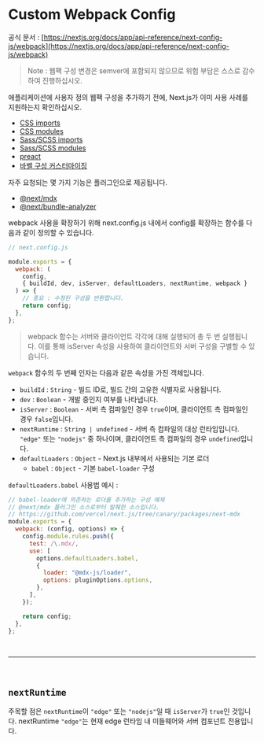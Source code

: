 # Custom Webpack Config

공식 문서 : [https://nextjs.org/docs/app/api-reference/next-config-js/webpack](https://nextjs.org/docs/app/api-reference/next-config-js/webpack)

> Note : 웹팩 구성 변경은 semver에 포함되지 않으므로 위험 부담은 스스로 감수하여 진행하십시오.

애플리케이션에 사용자 정의 웹팩 구성을 추가하기 전에, Next.js가 이미 사용 사례를 지원하는지 확인하십시오.

- [CSS imports](https://nextjs.org/docs/pages/building-your-application/styling)
- [CSS modules](https://nextjs.org/docs/pages/building-your-application/styling/css-modules)
- [Sass/SCSS imports](https://nextjs.org/docs/pages/building-your-application/styling/sass)
- [Sass/SCSS modules](https://nextjs.org/docs/pages/building-your-application/styling/sass)
- [preact](https://github.com/vercel/next.js/tree/canary/examples/using-preact)
- [바벨 구성 커스터마이징](https://nextjs.org/docs/pages/building-your-application/configuring/babel)

자주 요청되는 몇 가지 기능은 플러그인으로 제공됩니다.

- [@next/mdx](https://github.com/vercel/next.js/tree/canary/packages/next-mdx)
- [@next/bundle-analyzer](https://github.com/vercel/next.js/tree/canary/packages/next-bundle-analyzer)

webpack 사용을 확장하기 위해 next.config.js 내에서 config를 확장하는 함수를 다음과 같이 정의할 수 있습니다.

```jsx
// next.config.js

module.exports = {
  webpack: (
    config,
    { buildId, dev, isServer, defaultLoaders, nextRuntime, webpack }
  ) => {
    // 중요 : 수정된 구성을 반환합니다.
    return config;
  },
};
```

> webpack 함수는 서버와 클라이언트 각각에 대해 실행되어 총 두 번 실행됩니다. 이를 통해 isServer 속성을 사용하여 클라이언트와 서버 구성을 구별할 수 있습니다.

`webpack` 함수의 두 번째 인자는 다음과 같은 속성을 가진 객체입니다.

- `buildId` : `String` - 빌드 ID로, 빌드 간의 고유한 식별자로 사용됩니다.
- `dev` : `Boolean` - 개발 중인지 여부를 나타냅니다.
- `isServer` : `Boolean` - 서버 측 컴파일인 경우 `true`이며, 클라이언트 측 컴파일인 경우 `false`입니다.
- `nextRuntime` : `String | undefined` - 서버 측 컴파일의 대상 런타임입니다. `"edge"` 또는 `"nodejs"` 중 하나이며, 클라이언트 측 컴파일의 경우 `undefined`입니다.
- `defaultLoaders` : `Object` - Next.js 내부에서 사용되는 기본 로더
  - `babel` : `Object` - 기본 `babel-loader` 구성

`defaultLoaders.babel` 사용법 예시 :

```js
// babel-loader에 의존하는 로더를 추가하는 구성 예제
// @next/mdx 플러그인 소스로부터 발췌한 소스입니다.
// https://github.com/vercel/next.js/tree/canary/packages/next-mdx
module.exports = {
  webpack: (config, options) => {
    config.module.rules.push({
      test: /\.mdx/,
      use: [
        options.defaultLoaders.babel,
        {
          loader: "@mdx-js/loader",
          options: pluginOptions.options,
        },
      ],
    });

    return config;
  },
};
```

<br><hr><br>

## `nextRuntime`

주목할 점은 `nextRuntime`이 `"edge"` 또는 `"nodejs"`일 때 `isServer`가 `true`인 것입니다. nextRuntime `"edge"`는 현재 edge 런타임 내 미들웨어와 서버 컴포넌트 전용입니다.
